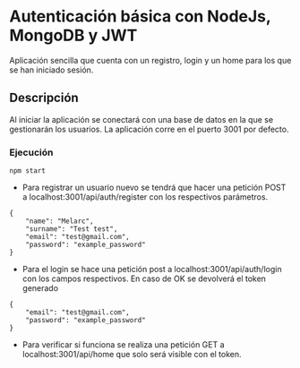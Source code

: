 # Autenticación básica con NodeJs, MongoDB y JWT

Aplicación sencilla que cuenta con un registro, login y un home para los que se han iniciado sesión.


## Descripción

Al iniciar la aplicación se conectará con una base de datos en la que se gestionarán los usuarios.
La aplicación corre en el puerto 3001 por defecto.


### Ejecución

```
npm start
```


* Para registrar un usuario nuevo se tendrá que hacer una petición POST a localhost:3001/api/auth/register con los respectivos parámetros.
```
{
    "name": "Melarc",
    "surname": "Test test",
    "email": "test@gmail.com",
    "password": "example_password"
}
```

* Para el login se hace una petición post a localhost:3001/api/auth/login con los campos respectivos. En caso de OK se devolverá el token generado

```
{
    "email": "test@gmail.com",
    "password": "example_password"
}
```

* Para verificar si funciona se realiza una petición GET a localhost:3001/api/home que solo será visible con el token.
